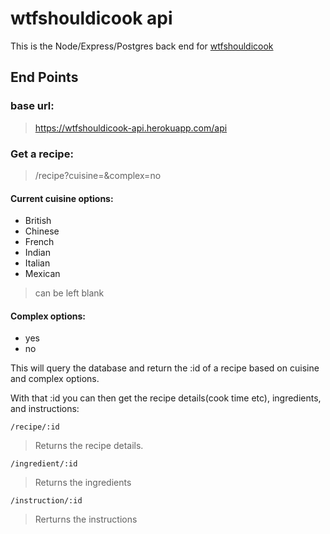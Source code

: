# wtfshouldicook api

This is the Node/Express/Postgres back end for [wtfshouldicook](https://wtfshouldicook.com)

## End Points

### base url: 
> https://wtfshouldicook-api.herokuapp.com/api

### Get a recipe:
> /recipe?cuisine=&complex=no

#### Current cuisine options:
 - British
 - Chinese
 - French
 - Indian
 - Italian
 - Mexican
 > can be left blank
 
 #### Complex options:
 - yes
 - no

This will query the database and return the :id of a recipe based on cuisine and complex options.

With that :id you can then get the recipe details(cook time etc), ingredients, and instructions:

```/recipe/:id```

> Returns the recipe details.

```/ingredient/:id```

> Returns the ingredients

```/instruction/:id```

> Rerturns the instructions
